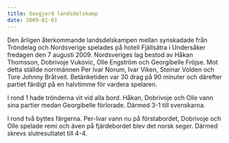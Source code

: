 ```yaml
---
title: Oavgjord landsdelskamp
date: 2009-01-01
---
```


Den årligen återkommande landsdelskampen mellan synskadade från Tröndelag och Nordsverige spelades på hotell Fjällsätra i Undersåker fredagen den 7 augusti 2009. Nordsveriges lag bestod av Håkan Thomsson, Dobrivoje Vukovic, Olle Engström och Georgibelle Fröjse. Mot detta ställde norrmännen Per Ivar Norum, Ivar Viken, Steinar Volden och Tore Johnny Bråtveit. Betänketiden var 30 drag på 90 minuter och därefter partiet färdigt på en halvtimme för vardera spelaren.

I rond 1 hade trönderna vit vid alla bord. Håkan, Dobrivoje och Olle vann sina partier medan Georgibelle förlorade. Därmed 3-1 till svenskarna.

I rond två byttes färgerna. Per-Ivar vann nu på förstabordet, Dobrivoje och Olle spelade remi och även på fjärdebordet blev det norsk seger. Därmed skrevs slutresultatet till 4-4.